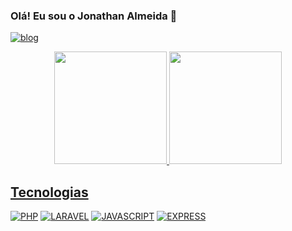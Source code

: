 ### Olá! Eu sou  o Jonathan Almeida 👋

[![blog](https://img.shields.io/badge/LinkedIn-0077B5?style=for-the-badge&logo=linkedin&logoColor=white)](https://www.linkedin.com/in/jonathandealmeida/) 

<div align="center">
  <a href="https://github.com/jonathanjua">
  <img height="180em" src="https://github-readme-stats.vercel.app/api?username=jonathanjua&show_icons=true&theme=dracula&include_all_commits=true&count_private=true"/>
  <img height="180em" src="https://github-readme-stats.vercel.app/api/top-langs/?username=jonathanjua&layout=compact&langs_count=7&theme=dracula"/>
</div>

## Tecnologias 

[![PHP](https://img.shields.io/badge/PHP-777BB4?style=for-the-badge&logo=php&logoColor=white)](https://www.php.net/) [![LARAVEL](https://img.shields.io/badge/Laravel-FF2D20?style=for-the-badge&logo=laravel&logoColor=white)](https://laravel.com/) [![JAVASCRIPT](https://img.shields.io/badge/JavaScript-F7DF1E?style=for-the-badge&logo=javascript&logoColor=black)](https://developer.mozilla.org/pt-BR/docs/Web/JavaScript) [![EXPRESS](https://img.shields.io/badge/Express.js-404D59?style=for-the-badge)](https://expressjs.com/pt-br/) 
